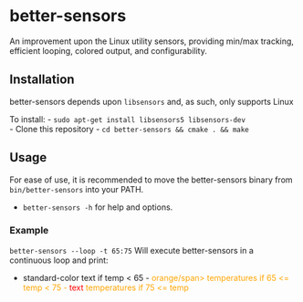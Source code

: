 # better-sensors
An improvement upon the Linux utility sensors, providing min/max tracking, efficient looping, colored output, and configurability.

## Installation
  better-sensors depends upon `libsensors` and, as such, only supports Linux
  
  To install:
    - `sudo apt-get install libsensors5 libsensors-dev`  
    - Clone this repository
    - `cd better-sensors && cmake . && make`
    
## Usage
  For ease of use, it is recommended to move the better-sensors binary from `bin/better-sensors` into your PATH.
  - `better-sensors -h` for help and options. 
  
  ### Example
  `better-sensors --loop -t 65:75` 
   Will execute better-sensors in a continuous loop and print:
   - standard-color text if temp < 65
    - <span style="color:orange">orange/span> temperatures if 65 <= temp < 75
    - <span style="color:red"> text</span> temperatures if 75 <= temp 
    
